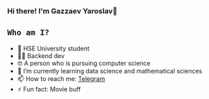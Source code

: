 ### Hi there! I'm Gazzaev Yaroslav👋


## `Who am I?`

- 🏫 HSE University student
- 🧑‍💻 Backend dev
- 🤓 A person who is pursuing computer science
- 🌱 I’m currently learning data science and mathematical sciences
- 📫 How to reach me: <a href="https://t.me/dnsadnadnd241">Telegram</a>
- ⚡ Fun fact: Movie buff
